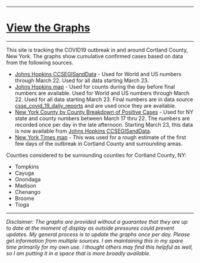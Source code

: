 ----
# [View the Graphs](covid19_cortland_ny.md)
----

This site is tracking the COVID19 outbreak in and around Cortland County, New York.  The graphs show cumulative confirmed cases based on data from the following sources.

* [Johns Hopkins CCSEGISandData](https://github.com/CSSEGISandData) - Used for World and US numbers through March 22.  Used for all data starting March 23.
* [Johns Hopkins map](https://gisanddata.maps.arcgis.com/apps/opsdashboard/index.html?fbclid=IwAR10wt9a2d778FvxQ1MOg_qw5aL80ypVBRVkb-ouk233xEQxuXC6c9XHSGY#/bda7594740fd40299423467b48e9ecf6) - Used for counts during the day before final numbers are available.  Used for World and US numbers through March 22.  Used for all data starting March 23. Final numbers are in data source [csse_covid_19_daily_reports](https://github.com/CSSEGISandData/COVID-19/tree/master/csse_covid_19_data/csse_covid_19_daily_reports) and are used once they are available.
* [New York County by County Breakdown of Positive Cases](https://coronavirus.health.ny.gov/county-county-breakdown-positive-cases) - Used for NY state and county numbers between March 17 thru 22.  The numbers are recorded once per day in the late afternoon.  Starting March 23, this data is now available from [Johns Hopkins CCSEGISandData](https://github.com/CSSEGISandData).
* [New York Times map](https://www.nytimes.com/interactive/2020/world/coronavirus-maps.html#us) - This was used for a rough estimate of the first few days of the outbreak in Cortland County and surrounding areas.


Counties considered to be surrounding counties for Cortland County, NY:

* Tompkins
* Cayuga
* Onondaga
* Madison
* Chenango
* Broome
* Tioga

----
*Disclaimer: The graphs are provided without a guarantee that they are up to date at the moment of display as outside pressures could prevent updates.  My general process is to update the graphs once per day.  Please get information from multiple sources.  I am maintaining this in my spare time primarily for my own use.  I thought others may find this helpful as well, so I am putting it in a space that is more broadly available.*

